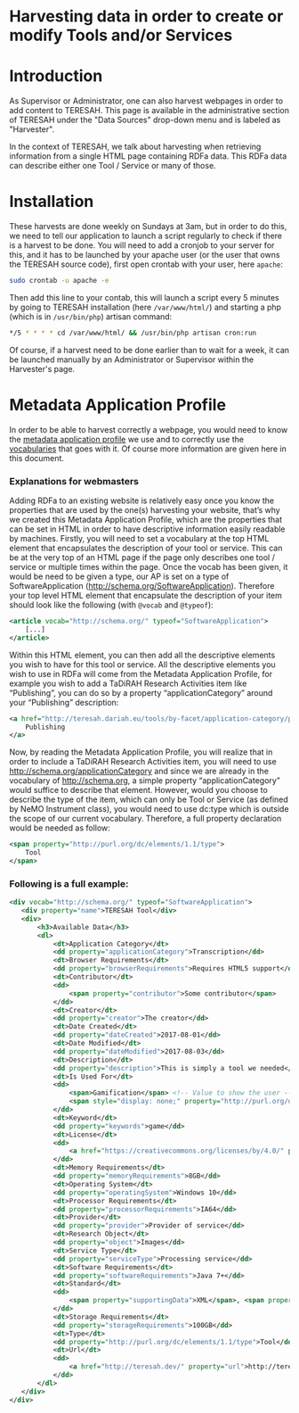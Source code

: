 Harvesting data in order to create or modify Tools and/or Services
==================================================================

# Introduction

As Supervisor or Administrator, one can also harvest webpages in order to add content to TERESAH.
This page is available in the administrative section of TERESAH under the "Data Sources" drop-down menu and is labeled as "Harvester".

In the context of TERESAH, we talk about harvesting when retrieving information from a single HTML page containing RDFa data. This RDFa data can describe either one Tool / Service or many of those.

# Installation

These harvests are done weekly on Sundays at 3am, but in order to do this, we need to tell our application to launch a script regularly to check if there is a harvest to be done.
You will need to add a cronjob to your server for this, and it has to be launched by your apache user (or the user that owns the TERESAH source code), first open crontab with your user, here `apache`:
```bash
sudo crontab -u apache -e
```
Then add this line to your contab, this will launch a script every 5 minutes by going to TERESAH installation (here `/var/www/html/`) and starting a php (which is in `/usr/bin/php`) artisan command:
```bash
*/5 * * * * cd /var/www/html/ && /usr/bin/php artisan cron:run
```

Of course, if a harvest need to be done earlier than to wait for a week, it can be launched manually by an Administrator or Supervisor within the Harvester's page.

# Metadata Application Profile 

In order to be able to harvest correctly a webpage, you would need to know the [metadata application profile](./../../app/assets/application_profile/HaS_WP8.1_Application_Metadata_Profile.pdf) we use and to correctly use the [vocabularies](./../../app/assets/application_profile/empty.pdf.txt) that goes with it. Of course more information are given here in this document.

### Explanations for webmasters
Adding RDFa to an existing website is relatively easy once you know the properties that are used by the one(s) harvesting your website, that’s why we created this Metadata Application Profile, which are the properties that can be set in HTML in order to have descriptive information easily readable by machines. Firstly, you will need to set a vocabulary at the top HTML element that encapsulates the description of your tool or service. This can be at the very top of an HTML page if the page only describes one tool / service or multiple times within the page. Once the vocab has been given, it would be need to be given a type, our AP is set on a type of SoftwareApplication (http://schema.org/SoftwareApplication). Therefore your top level HTML element that encapsulate the description of your item should look like the following (with `@vocab` and `@typeof`):
```xml
<article vocab="http://schema.org/" typeof="SoftwareApplication">
    [...]
</article>
```
Within this HTML element, you can then add all the descriptive elements you wish to have for this tool or service. All the descriptive elements you wish to use in RDFa will come from the Metadata Application Profile, for example you wish to add a TaDiRAH Research Activities item like “Publishing”, you can do so by a property “applicationCategory” around your “Publishing” description:
```xml
<a href="http://teresah.dariah.eu/tools/by-facet/application-category/publishing" property="applicationCategory">
    Publishing
</a>
```
 Now, by reading the Metadata Application Profile, you will realize that in order to include a TaDiRAH Research Activities item, you will need to use http://schema.org/applicationCategory and since we are already in the vocabulary of http://schema.org, a simple property “applicationCategory” would suffice to describe that element. However, would you choose to describe the type of the item, which can only be Tool or Service (as defined by NeMO Instrument class), you would need to use dc:type which is outside the scope of our current vocabulary. Therefore, a full property declaration would be needed as follow:
```xml
<span property="http://purl.org/dc/elements/1.1/type">
    Tool
</span>
```


### Following is a full example:
```xml
<div vocab="http://schema.org/" typeof="SoftwareApplication">
   <div property="name">TERESAH Tool</div>
   <div>
       <h3>Available Data</h3>
       <dl>
           <dt>Application Category</dt>
           <dd property="applicationCategory">Transcription</dd>
           <dt>Browser Requirements</dt>
           <dd property="browserRequirements">Requires HTML5 support</dd>
           <dt>Contributor</dt>
           <dd>
               <span property="contributor">Some contributor</span>
           </dd>
           <dt>Creator</dt>
           <dd property="creator">The creator</dd>
           <dt>Date Created</dt>
           <dd property="dateCreated">2017-08-01</dd>
           <dt>Date Modified</dt>
           <dd property="dateModified">2017-08-03</dd>
           <dt>Description</dt>
           <dd property="description">This is simply a tool we needed</dd>
           <dt>Is Used For</dt>
           <dd>
               <span>Gamification</span> <!-- Value to show the user -->
               <span style="display: none;" property="http://purl.org/dc/elements/1.1/subject">Gamification > Dissemination-Crowdsourcing</span> <!-- Value for the harvester -->
           </dd>
           <dt>Keyword</dt>
           <dd property="keywords">game</dd>
           <dt>License</dt>
           <dd>
               <a href="https://creativecommons.org/licenses/by/4.0/" property="license">https://creativecommons.org/licenses/by/4.0/</a>
           </dd>
           <dt>Memory Requirements</dt>
           <dd property="memoryRequirements">8GB</dd>
           <dt>Operating System</dt>
           <dd property="operatingSystem">Windows 10</dd>
           <dt>Processor Requirements</dt>
           <dd property="processorRequirements">IA64</dd>
           <dt>Provider</dt>
           <dd property="provider">Provider of service</dd>
           <dt>Research Object</dt>
           <dd property="object">Images</dd>
           <dt>Service Type</dt>
           <dd property="serviceType">Processing service</dd>
           <dt>Software Requirements</dt>
           <dd property="softwareRequirements">Java 7+</dd>
           <dt>Standard</dt>
           <dd>
               <span property="supportingData">XML</span>, <span property="supportingData">JPG</span>
           </dd>
           <dt>Storage Requirements</dt>
           <dd property="storageRequirements">100GB</dd>
           <dt>Type</dt>
           <dd property="http://purl.org/dc/elements/1.1/type">Tool</dd>
           <dt>Url</dt>
           <dd>
               <a href="http://teresah.dev/" property="url">http://teresah.dev/</a>
           </dd>
       </dl>
   </div>
</div>
```